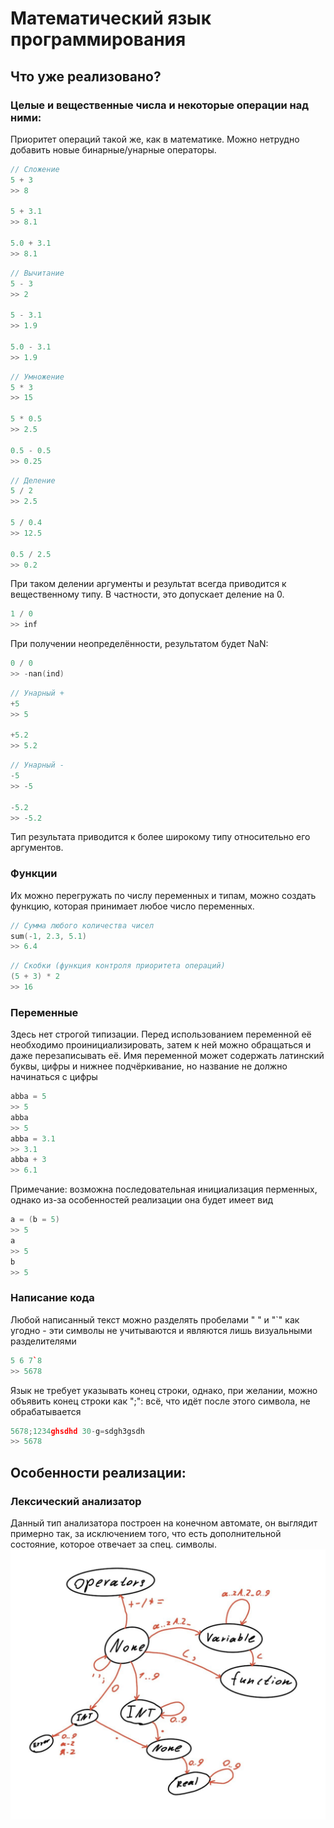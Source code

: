 # Математический язык программирования

## Что уже реализовано?

### Целые и вещественные числа и некоторые операции над ними:
Приоритет операций такой же, как в математике. Можно нетрудно добавить новые бинарные/унарные операторы.
```cpp
// Сложение
5 + 3
>> 8

5 + 3.1
>> 8.1

5.0 + 3.1
>> 8.1
```

```cpp
// Вычитание
5 - 3
>> 2

5 - 3.1
>> 1.9

5.0 - 3.1
>> 1.9
```

```cpp
// Умножение
5 * 3
>> 15

5 * 0.5
>> 2.5

0.5 - 0.5
>> 0.25
```

```cpp
// Деление
5 / 2
>> 2.5

5 / 0.4
>> 12.5

0.5 / 2.5
>> 0.2
```

При таком делении аргументы и результат всегда приводится к вещественному типу. В частности, это допускает деление на 0.

```cpp
1 / 0
>> inf
```

При получении неопределённости, результатом будет NaN:

```cpp
0 / 0
>> -nan(ind)
```

```cpp
// Унарный +
+5
>> 5

+5.2
>> 5.2
```

```cpp
// Унарный -
-5
>> -5

-5.2
>> -5.2
```

Тип результата приводится к более широкому типу относительно его аргументов.

### Функции
Их можно перегружать по числу переменных и типам, можно создать функцию, которая принимает любое число переменных.
```cpp
// Сумма любого количества чисел
sum(-1, 2.3, 5.1)
>> 6.4
```

```cpp
// Скобки (функция контроля приоритета операций)
(5 + 3) * 2
>> 16
```

### Переменные
Здесь нет строгой типизации. Перед использованием переменной её необходимо проинициализировать, затем к ней можно обращаться и даже перезаписывать её.
Имя переменной может содержать латинский буквы, цифры и нижнее подчёркивание, но название не должно начинаться с цифры
```cpp
abba = 5
>> 5
abba
>> 5
abba = 3.1
>> 3.1
abba + 3
>> 6.1
```

Примечание: возможна последовательная инициализация перменных, однако из-за особенностей реализации она будет имеет вид

```cpp
a = (b = 5)
>> 5
a
>> 5
b
>> 5
```

### Написание кода
Любой написанный текст можно разделять пробелами " " и "`" как угодно - эти символы не учитываются и являются лишь визуальными разделителями
```cpp
5 6 7`8
>> 5678
```
Язык не требует указывать конец строки, однако, при желании, можно объявить конец строки как ";": всё, что идёт после этого символа, не обрабатывается
```cpp
5678;1234ghsdhd 30-g=sdgh3gsdh
>> 5678
```

## Особенности реализации:
### Лексический анализатор
Данный тип анализатора построен на конечном автомате, он выглядит примерно так, за исключением того, что есть дополнительной состояние, которое отвечает за спец. символы.
![](/pictures/Aut.jpg)
